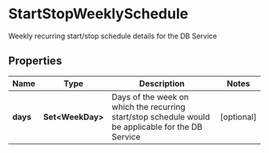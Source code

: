 

# StartStopWeeklySchedule

Weekly recurring start/stop schedule details for the DB Service

## Properties

Name | Type | Description | Notes
------------ | ------------- | ------------- | -------------
**days** | **Set&lt;WeekDay&gt;** | Days of the week on which the recurring start/stop schedule would be applicable for the DB Service |  [optional]



